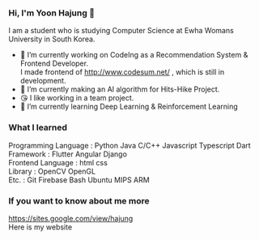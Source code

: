 ### Hi, I'm Yoon Hajung 👋
I am a student who is studying Computer Science at Ewha Womans University in South Korea.
- 🔭 I’m currently working on CodeIng as a Recommendation System & Frontend Developer.  
I made frontend of http://www.codesum.net/ , which is still in development.  
- 🔭 I’m currently making an AI algorithm for Hits-Hike Project.  
- :kissing_heart: I like working in a team project.  
- 🌱 I’m currently learning Deep Learning & Reinforcement Learning  

### What I learned
Programming Language : Python Java C/C++ Javascript Typescript Dart  
Framework : Flutter Angular Django  
Frontend Language : html css  
Library : OpenCV OpenGL  
Etc. : Git Firebase Bash Ubuntu MIPS ARM  

### If you want to know about me more  
https://sites.google.com/view/hajung  
Here is my website  
